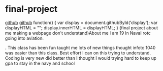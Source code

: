<!--heading-->
# final-project
<!--Hayden Rains-->
[github](http://github.com)
[github](http://github/README.md.com)
function() {
	var display = document.githubById('display');
	var displayHTML = ""; 
	display.innerHTML = displayHTML;
}
</script> 
(final project about me making a webpage don't understand)About me I am 19 In Naval rotc going into aviation.
</Body>. This class has been fun taught me lots of new things thought infotc 1040 was easier than this class.
Best effort I can on this trying to understand.
</1>Coding is very new
</2> did better than I thought I would
</3>trying hard to keep up gpa to stay in the navy and school
</body>
